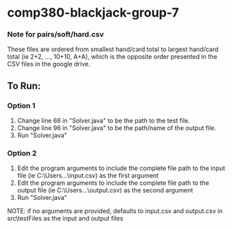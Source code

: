 # comp380-blackjack-group-7

### Note for pairs/soft/hard.csv
These files are ordered from smallest hand/card total to largest hand/card total (ie 2+2, ..., 10+10, A+A), which is the opposite order presented in the CSV files in the google drive.

## To Run:

### Option 1
1. Change line 66 in "Solver.java" to be the path to the test file.
2. Change line 96 in "Solver.java" to be the path/name of the output file.
3. Run "Solver.java"

### Option 2
1. Edit the program arguments to include the complete file path to the input file (ie C:\Users\...\input.csv) as the first argument
2. Edit the program arguments to include the complete file path to the output file (ie C:\Users\...\output.csv) as the second argument
3. Run "Solver.java"

NOTE: if no arguments are provided, defaults to input.csv and output.csv in src\testFiles as the input and output files